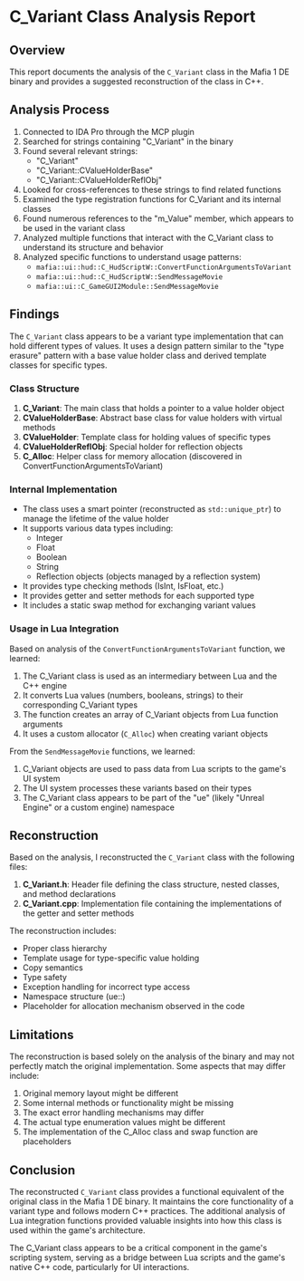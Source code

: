 # C_Variant Class Analysis Report

## Overview

This report documents the analysis of the `C_Variant` class in the Mafia 1 DE binary and provides a suggested reconstruction of the class in C++.

## Analysis Process

1. Connected to IDA Pro through the MCP plugin
2. Searched for strings containing "C_Variant" in the binary
3. Found several relevant strings:
   - "C_Variant"
   - "C_Variant::CValueHolderBase"
   - "C_Variant::CValueHolderReflObj"
4. Looked for cross-references to these strings to find related functions
5. Examined the type registration functions for C_Variant and its internal classes
6. Found numerous references to the "m_Value" member, which appears to be used in the variant class
7. Analyzed multiple functions that interact with the C_Variant class to understand its structure and behavior
8. Analyzed specific functions to understand usage patterns:
   - `mafia::ui::hud::C_HudScriptW::ConvertFunctionArgumentsToVariant`
   - `mafia::ui::hud::C_HudScriptW::SendMessageMovie`
   - `mafia::ui::C_GameGUI2Module::SendMessageMovie`

## Findings

The `C_Variant` class appears to be a variant type implementation that can hold different types of values. It uses a design pattern similar to the "type erasure" pattern with a base value holder class and derived template classes for specific types.

### Class Structure

1. **C_Variant**: The main class that holds a pointer to a value holder object
2. **CValueHolderBase**: Abstract base class for value holders with virtual methods
3. **CValueHolder<T>**: Template class for holding values of specific types
4. **CValueHolderReflObj**: Special holder for reflection objects
5. **C_Alloc**: Helper class for memory allocation (discovered in ConvertFunctionArgumentsToVariant)

### Internal Implementation

- The class uses a smart pointer (reconstructed as `std::unique_ptr`) to manage the lifetime of the value holder
- It supports various data types including:
  - Integer
  - Float
  - Boolean
  - String
  - Reflection objects (objects managed by a reflection system)
- It provides type checking methods (IsInt, IsFloat, etc.)
- It provides getter and setter methods for each supported type
- It includes a static swap method for exchanging variant values

### Usage in Lua Integration

Based on analysis of the `ConvertFunctionArgumentsToVariant` function, we learned:

1. The C_Variant class is used as an intermediary between Lua and the C++ engine
2. It converts Lua values (numbers, booleans, strings) to their corresponding C_Variant types
3. The function creates an array of C_Variant objects from Lua function arguments
4. It uses a custom allocator (`C_Alloc`) when creating variant objects

From the `SendMessageMovie` functions, we learned:

1. C_Variant objects are used to pass data from Lua scripts to the game's UI system
2. The UI system processes these variants based on their types
3. The C_Variant class appears to be part of the "ue" (likely "Unreal Engine" or a custom engine) namespace

## Reconstruction

Based on the analysis, I reconstructed the `C_Variant` class with the following files:

1. **C_Variant.h**: Header file defining the class structure, nested classes, and method declarations
2. **C_Variant.cpp**: Implementation file containing the implementations of the getter and setter methods

The reconstruction includes:
- Proper class hierarchy
- Template usage for type-specific value holding
- Copy semantics
- Type safety
- Exception handling for incorrect type access
- Namespace structure (ue::)
- Placeholder for allocation mechanism observed in the code

## Limitations

The reconstruction is based solely on the analysis of the binary and may not perfectly match the original implementation. Some aspects that may differ include:

1. Original memory layout might be different
2. Some internal methods or functionality might be missing
3. The exact error handling mechanisms may differ
4. The actual type enumeration values might be different
5. The implementation of the C_Alloc class and swap function are placeholders

## Conclusion

The reconstructed `C_Variant` class provides a functional equivalent of the original class in the Mafia 1 DE binary. It maintains the core functionality of a variant type and follows modern C++ practices. The additional analysis of Lua integration functions provided valuable insights into how this class is used within the game's architecture.

The C_Variant class appears to be a critical component in the game's scripting system, serving as a bridge between Lua scripts and the game's native C++ code, particularly for UI interactions. 
